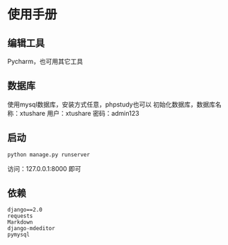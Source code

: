 # 使用手册
## 编辑工具
Pycharm，也可用其它工具
## 数据库
使用mysql数据库，安装方式任意，phpstudy也可以
初始化数据库，数据库名称：xtushare    用户：xtushare   密码：admin123
## 启动
```
python manage.py runserver
```
访问：127.0.0.1:8000  即可 

## 依赖

```
django==2.0
requests
Markdown
django-mdeditor
pymysql
```
